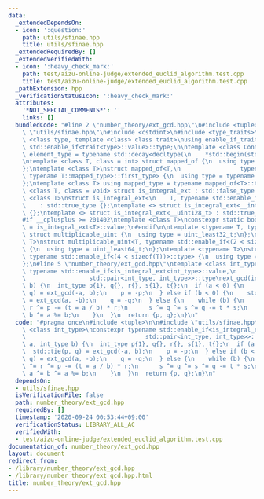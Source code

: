 ```yaml
---
data:
  _extendedDependsOn:
  - icon: ':question:'
    path: utils/sfinae.hpp
    title: utils/sfinae.hpp
  _extendedRequiredBy: []
  _extendedVerifiedWith:
  - icon: ':heavy_check_mark:'
    path: test/aizu-online-judge/extended_euclid_algorithm.test.cpp
    title: test/aizu-online-judge/extended_euclid_algorithm.test.cpp
  _pathExtension: hpp
  _verificationStatusIcon: ':heavy_check_mark:'
  attributes:
    '*NOT_SPECIAL_COMMENTS*': ''
    links: []
  bundledCode: "#line 2 \"number_theory/ext_gcd.hpp\"\n#include <tuple>\n\n#line 2\
    \ \"utils/sfinae.hpp\"\n#include <cstdint>\n#include <type_traits>\n\ntemplate\
    \ <class type, template <class> class trait>\nusing enable_if_trait_type = typename\
    \ std::enable_if<trait<type>::value>::type;\n\ntemplate <class Container>\nusing\
    \ element_type = typename std::decay<decltype(\n    *std::begin(std::declval<Container&>()))>::type;\n\
    \ntemplate <class T, class = int> struct mapped_of {\n  using type = element_type<T>;\n\
    };\ntemplate <class T>\nstruct mapped_of<T,\n                 typename std::pair<int,\
    \ typename T::mapped_type>::first_type> {\n  using type = typename T::mapped_type;\n\
    };\ntemplate <class T> using mapped_type = typename mapped_of<T>::type;\n\ntemplate\
    \ <class T, class = void> struct is_integral_ext : std::false_type {};\ntemplate\
    \ <class T>\nstruct is_integral_ext<\n    T, typename std::enable_if<std::is_integral<T>::value>::type>\n\
    \    : std::true_type {};\ntemplate <> struct is_integral_ext<__int128_t> : std::true_type\
    \ {};\ntemplate <> struct is_integral_ext<__uint128_t> : std::true_type {};\n\
    #if __cplusplus >= 201402\ntemplate <class T>\nconstexpr static bool is_integral_ext_v\
    \ = is_integral_ext<T>::value;\n#endif\n\ntemplate <typename T, typename = void>\
    \ struct multiplicable_uint {\n  using type = uint_least32_t;\n};\ntemplate <typename\
    \ T>\nstruct multiplicable_uint<T, typename std::enable_if<(2 < sizeof(T))>::type>\
    \ {\n  using type = uint_least64_t;\n};\ntemplate <typename T>\nstruct multiplicable_uint<T,\
    \ typename std::enable_if<(4 < sizeof(T))>::type> {\n  using type = __uint128_t;\n\
    };\n#line 5 \"number_theory/ext_gcd.hpp\"\ntemplate <class int_type>\nconstexpr\
    \ typename std::enable_if<is_integral_ext<int_type>::value,\n                \
    \                  std::pair<int_type, int_type>>::type\next_gcd(int_type a, int_type\
    \ b) {\n  int_type p{1}, q{}, r{}, s{1}, t{};\n  if (a < 0) {\n    std::tie(p,\
    \ q) = ext_gcd(-a, b);\n    p = -p;\n  } else if (b < 0) {\n    std::tie(p, q)\
    \ = ext_gcd(a, -b);\n    q = -q;\n  } else {\n    while (b) {\n      r ^= p ^=\
    \ r ^= p -= (t = a / b) * r;\n      s ^= q ^= s ^= q -= t * s;\n      b ^= a ^=\
    \ b ^= a %= b;\n    }\n  }\n  return {p, q};\n}\n"
  code: "#pragma once\n#include <tuple>\n\n#include \"utils/sfinae.hpp\"\ntemplate\
    \ <class int_type>\nconstexpr typename std::enable_if<is_integral_ext<int_type>::value,\n\
    \                                  std::pair<int_type, int_type>>::type\next_gcd(int_type\
    \ a, int_type b) {\n  int_type p{1}, q{}, r{}, s{1}, t{};\n  if (a < 0) {\n  \
    \  std::tie(p, q) = ext_gcd(-a, b);\n    p = -p;\n  } else if (b < 0) {\n    std::tie(p,\
    \ q) = ext_gcd(a, -b);\n    q = -q;\n  } else {\n    while (b) {\n      r ^= p\
    \ ^= r ^= p -= (t = a / b) * r;\n      s ^= q ^= s ^= q -= t * s;\n      b ^=\
    \ a ^= b ^= a %= b;\n    }\n  }\n  return {p, q};\n}\n"
  dependsOn:
  - utils/sfinae.hpp
  isVerificationFile: false
  path: number_theory/ext_gcd.hpp
  requiredBy: []
  timestamp: '2020-09-24 00:53:44+09:00'
  verificationStatus: LIBRARY_ALL_AC
  verifiedWith:
  - test/aizu-online-judge/extended_euclid_algorithm.test.cpp
documentation_of: number_theory/ext_gcd.hpp
layout: document
redirect_from:
- /library/number_theory/ext_gcd.hpp
- /library/number_theory/ext_gcd.hpp.html
title: number_theory/ext_gcd.hpp
---
```

